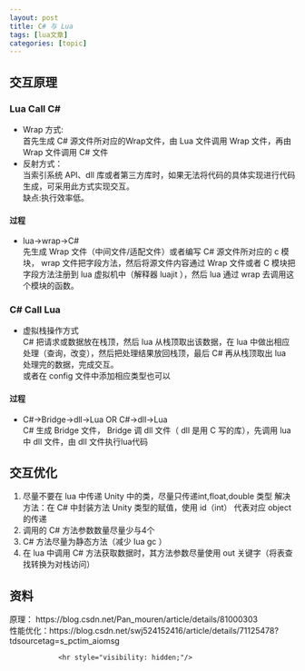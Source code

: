 ```yaml
---
layout: post
title: C# 与 Lua  
tags: [lua文章]
categories: [topic]
---
```

<h2 id="交互原理">交互原理</h2>

<h3 id="lua-call-c">Lua Call C#</h3>

<ul>
  <li>Wrap 方式:<br/>
 首先生成 C# 源文件所对应的Wrap文件，由 Lua 文件调用 Wrap 文件，再由 Wrap 文件调用 C# 文件</li>
  <li>反射方式：<br/>
当索引系统 API、dll 库或者第三方库时，如果无法将代码的具体实现进行代码生成，可采用此方式实现交互。<br/>
缺点:执行效率低。</li>
</ul>

<h4 id="过程">过程</h4>
<ul>
  <li>lua-&gt;wrap-&gt;C#<br/>
先生成 Wrap 文件（中间文件/适配文件）或者编写 C# 源文件所对应的 c 模块， wrap 文件把字段方法，然后将源文件内容通过 Wrap 文件或者 C 模块把字段方法注册到 lua 虚拟机中（解释器 luajit ），然后 lua 通过 wrap 去调用这个模块的函数。</li>
</ul>

<h3 id="c-call-lua">C# Call Lua</h3>
<ul>
  <li>虚拟栈操作方式<br/>
C# 把请求或数据放在栈顶，然后 lua 从栈顶取出该数据，在 lua 中做出相应处理（查询，改变），然后把处理结果放回栈顶，最后 C# 再从栈顶取出 lua 处理完的数据，完成交互。<br/>
或者在 config 文件中添加相应类型也可以</li>
</ul>

<h4 id="过程-1">过程</h4>
<ul>
  <li>C#-&gt;Bridge-&gt;dll-&gt;Lua  OR   C#-&gt;dll-&gt;Lua<br/>
C# 生成 Bridge 文件， Bridge 调 dll 文件（ dll 是用 C 写的库），先调用 lua 中 dll 文件，由 dll 文件执行lua代码</li>
</ul>

<h2 id="交互优化">交互优化</h2>
<ol>
  <li>尽量不要在 lua 中传递 Unity 中的类，尽量只传递int,float,double 类型
解决方法：在 C# 中封装方法 Unity 类型的赋值，使用 id（int） 代表对应 object 的传递</li>
  <li>调用的 C# 方法参数数量尽量少与4个</li>
  <li>C# 方法尽量为静态方法（减少 lua gc ）</li>
  <li>在 lua 中调用 C# 方法获取数据时，其方法参数尽量使用 out 关键字（将表查找转换为对栈访问）</li>
</ol>

<h2 id="资料">资料</h2>
<p>原理：
https://blog.csdn.net/Pan_mouren/article/details/81000303<br/>
性能优化：https://blog.csdn.net/swj524152416/article/details/71125478?tdsourcetag=s_pctim_aiomsg</p>


                <hr style="visibility: hidden;"/>